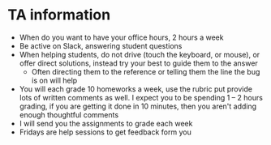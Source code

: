 # TA information

* When do you want to have your office hours, 2 hours a week
* Be active on Slack, answering student questions
* When helping students, do not drive (touch the keyboard, or mouse), or offer direct solutions, instead try your best to guide them to the answer
	* Often directing them to the reference or telling them the line the bug is on will help
* You will each grade 10 homeworks a week, use the rubric put provide lots of written comments as well. I expect you to be spending 1 – 2 hours grading, if you are getting it done in 10 minutes, then you aren't adding enough thoughtful comments
* I will send you the assignments to grade each week
* Fridays are help sessions to get feedback form you